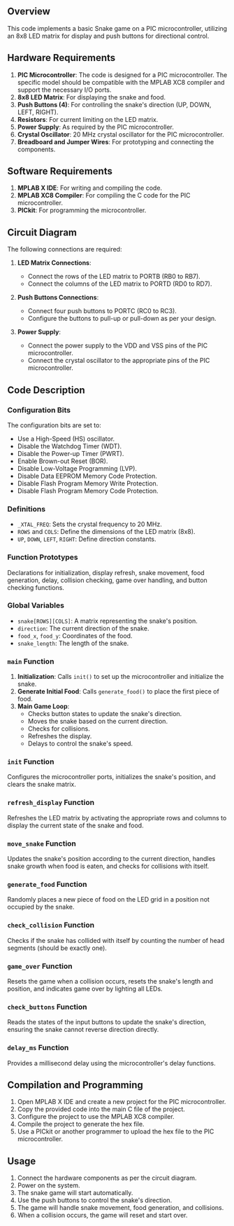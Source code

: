## Overview

This code implements a basic Snake game on a PIC microcontroller, utilizing an 8x8 LED matrix for display and push buttons for directional control. 

## Hardware Requirements

1. **PIC Microcontroller**: The code is designed for a PIC microcontroller. The specific model should be compatible with the MPLAB XC8 compiler and support the necessary I/O ports.
2. **8x8 LED Matrix**: For displaying the snake and food.
3. **Push Buttons (4)**: For controlling the snake's direction (UP, DOWN, LEFT, RIGHT).
4. **Resistors**: For current limiting on the LED matrix.
5. **Power Supply**: As required by the PIC microcontroller.
6. **Crystal Oscillator**: 20 MHz crystal oscillator for the PIC microcontroller.
7. **Breadboard and Jumper Wires**: For prototyping and connecting the components.

## Software Requirements

1. **MPLAB X IDE**: For writing and compiling the code.
2. **MPLAB XC8 Compiler**: For compiling the C code for the PIC microcontroller.
3. **PICkit**: For programming the microcontroller.

## Circuit Diagram

The following connections are required:

1. **LED Matrix Connections**:
   - Connect the rows of the LED matrix to PORTB (RB0 to RB7).
   - Connect the columns of the LED matrix to PORTD (RD0 to RD7).

2. **Push Buttons Connections**:
   - Connect four push buttons to PORTC (RC0 to RC3).
   - Configure the buttons to pull-up or pull-down as per your design.

3. **Power Supply**:
   - Connect the power supply to the VDD and VSS pins of the PIC microcontroller.
   - Connect the crystal oscillator to the appropriate pins of the PIC microcontroller.

## Code Description

### Configuration Bits

The configuration bits are set to:
- Use a High-Speed (HS) oscillator.
- Disable the Watchdog Timer (WDT).
- Disable the Power-up Timer (PWRT).
- Enable Brown-out Reset (BOR).
- Disable Low-Voltage Programming (LVP).
- Disable Data EEPROM Memory Code Protection.
- Disable Flash Program Memory Write Protection.
- Disable Flash Program Memory Code Protection.

### Definitions

- `_XTAL_FREQ`: Sets the crystal frequency to 20 MHz.
- `ROWS` and `COLS`: Define the dimensions of the LED matrix (8x8).
- `UP`, `DOWN`, `LEFT`, `RIGHT`: Define direction constants.

### Function Prototypes

Declarations for initialization, display refresh, snake movement, food generation, delay, collision checking, game over handling, and button checking functions.

### Global Variables

- `snake[ROWS][COLS]`: A matrix representing the snake's position.
- `direction`: The current direction of the snake.
- `food_x`, `food_y`: Coordinates of the food.
- `snake_length`: The length of the snake.

### `main` Function

1. **Initialization**: Calls `init()` to set up the microcontroller and initialize the snake.
2. **Generate Initial Food**: Calls `generate_food()` to place the first piece of food.
3. **Main Game Loop**:
   - Checks button states to update the snake's direction.
   - Moves the snake based on the current direction.
   - Checks for collisions.
   - Refreshes the display.
   - Delays to control the snake's speed.

### `init` Function

Configures the microcontroller ports, initializes the snake's position, and clears the snake matrix.

### `refresh_display` Function

Refreshes the LED matrix by activating the appropriate rows and columns to display the current state of the snake and food.

### `move_snake` Function

Updates the snake's position according to the current direction, handles snake growth when food is eaten, and checks for collisions with itself.

### `generate_food` Function

Randomly places a new piece of food on the LED grid in a position not occupied by the snake.

### `check_collision` Function

Checks if the snake has collided with itself by counting the number of head segments (should be exactly one).

### `game_over` Function

Resets the game when a collision occurs, resets the snake's length and position, and indicates game over by lighting all LEDs.

### `check_buttons` Function

Reads the states of the input buttons to update the snake's direction, ensuring the snake cannot reverse direction directly.

### `delay_ms` Function

Provides a millisecond delay using the microcontroller's delay functions.

## Compilation and Programming

1. Open MPLAB X IDE and create a new project for the PIC microcontroller.
2. Copy the provided code into the main C file of the project.
3. Configure the project to use the MPLAB XC8 compiler.
4. Compile the project to generate the hex file.
5. Use a PICkit or another programmer to upload the hex file to the PIC microcontroller.

## Usage

1. Connect the hardware components as per the circuit diagram.
2. Power on the system.
3. The snake game will start automatically.
4. Use the push buttons to control the snake's direction.
5. The game will handle snake movement, food generation, and collisions.
6. When a collision occurs, the game will reset and start over.
